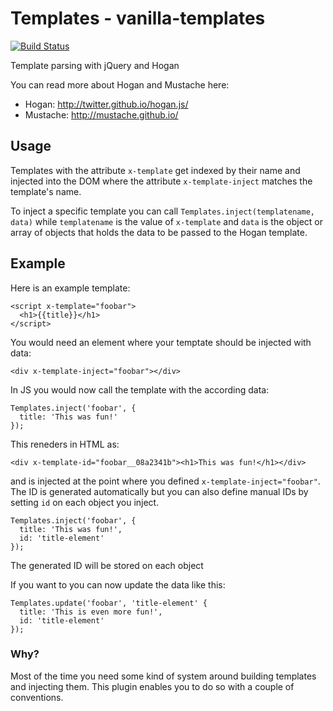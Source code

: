 # Templates - vanilla-templates

[![Build Status](https://api.travis-ci.org/drublic/Templates.svg)](http://travis-ci.org/drublic/Templates)

Template parsing with jQuery and Hogan


You can read more about Hogan and Mustache here:

* Hogan: http://twitter.github.io/hogan.js/
* Mustache: http://mustache.github.io/

## Usage

Templates with the attribute `x-template` get indexed by their name and
injected into the DOM where the attribute `x-template-inject` matches the
template's name.

To inject a specific template you can call
`Templates.inject(templatename, data)` while `templatename` is the value of
`x-template` and `data` is the object or array of objects that holds the data
to be passed to the Hogan template.

## Example

Here is an example template:

    <script x-template="foobar">
      <h1>{{title}}</h1>
    </script>

You would need an element where your temptate should be injected with data:

    <div x-template-inject="foobar"></div>

In JS you would now call the template with the according data:

    Templates.inject('foobar', {
      title: 'This was fun!'
    });

This reneders in HTML as:

    <div x-template-id="foobar__08a2341b"><h1>This was fun!</h1></div>

and is injected at the point where you defined `x-template-inject="foobar"`.
The ID is generated automatically but you can also define manual IDs by setting
`id` on each object you inject.

    Templates.inject('foobar', {
      title: 'This was fun!',
      id: 'title-element'
    });


The generated ID will be stored on each object

If you want to you can now update the data like this:

    Templates.update('foobar', 'title-element' {
      title: 'This is even more fun!',
      id: 'title-element'
    });

### Why?

Most of the time you need some kind of system around building templates and
injecting them. This plugin enables you to do so with a couple of conventions.
